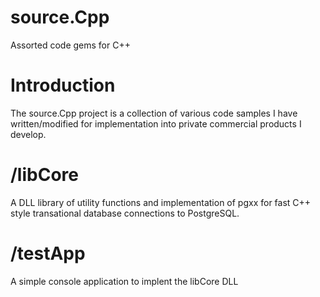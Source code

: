 # source.Cpp

Assorted code gems for C++

Introduction
============

The source.Cpp project is a collection of various code samples I have written/modified for implementation into private commercial products I develop.

/libCore
========
A DLL library of utility functions and implementation of pgxx for fast C++ style transational database connections to PostgreSQL.

/testApp
========
A simple console application to implent the libCore DLL
